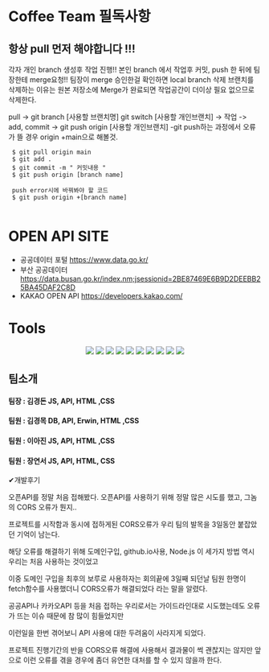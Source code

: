 # Coffee Team 필독사항

## 항상 pull 먼저 해야합니다 !!!
각자 개인 branch 생성후 작업 진행!!
본인 branch 에서 작업후 커밋, push 한 뒤에 팀장한테 merge요청!!
팀장이 merge 승인한걸 확인하면 local branch 삭제
브랜치를 삭제하는 이유는 원본 저장소에 Merge가 완료되면 작업공간이 더이상 필요 없으므로 삭제한다.

pull -> git branch [사용할 브랜치명] git switch [사용할 개인브랜치] -> 작업 -> add, commit -> git push origin [사용할 개인브랜치]
-git push하는 과정에서 오류가 뜰 경우 origin +main으로 해볼것.

```
 $ git pull origin main
 $ git add .
 $ git commit -m " 커밋내용 "
 $ git push origin [branch name]
 
 push error시에 바꿔봐야 할 코드
 $ git push origin +[branch name]
 
```




# OPEN API SITE

- 공공데이터 포털 https://www.data.go.kr/
- 부산 공공데이터 https://data.busan.go.kr/index.nm;jsessionid=2BE87469E6B9D2DEEBB25BA45DAF2C8D
- KAKAO OPEN API https://developers.kakao.com/

# Tools
<div align=center>
  <img src="https://img.shields.io/badge/Node.js-339933?style=flat-square&logo=&logoColor=white"/>
  <img src="https://img.shields.io/badge/Github-181717?style=flat-square&logo=github&logoColor=white"/>
  <img src="https://img.shields.io/badge/vsCode-007ACC?style=flat-square&logo=visualstudiocode&logoColor=white"/>
  <img src="https://img.shields.io/badge/Tomcat-F8DC75?style=flat-square&logo=apachetomcat&logoColor=white"/>
  <img src="https://img.shields.io/badge/Eclipse-2C2255?style=flat-square&logo=eclipseide&logoColor=white"/>
  <img src="https://img.shields.io/badge/json-000000?style=flat-square&logo=json&logoColor=white"/>
  <img src="https://img.shields.io/badge/javascript-F7DF1E?style=flat-square&logo=javascript&logoColor=white"/>
  <img src="https://img.shields.io/badge/python-3776AB?style=flat-square&logo=python&logoColor=white"/>
  <img src="https://img.shields.io/badge/excel-217346?style=flat-square&logo=microsoftexcel&logoColor=white"/>
  <img src="https://img.shields.io/badge/git-F05032?style=flat-square&logo=git&logoColor=white"/>
</div>


## 팀소개

#### 팀장 : 김경돈  JS, API, HTML ,CSS
#### 팀원 : 김경목  DB, API, Erwin, HTML ,CSS
#### 팀원 : 이아진  JS, API, HTML ,CSS
#### 팀원 : 장연서  JS, API, HTML, CSS

✔개발후기

오픈API를 정말 처음 접해봤다. 오픈API를 사용하기 위해 정말 많은 시도를 했고, 그놈의 CORS 오류가 뭔지..

프로젝트를 시작함과 동시에 접하게된 CORS오류가 우리 팀의 발목을 3일동안 붙잡았던 기억이 남는다.

해당 오류를 해결하기 위해 도메인구입, github.io사용, Node.js 이 세가지 방법 역시 우리는 처음 사용하는 것이었고

이중 도메인 구입을 최후의 보루로 사용하자는 회의끝에 3일째 되던날 팀원 한명이 fetch함수를 사용했더니 CORS오류가 해결되었다 라는 말을 알렸다.

공공API나 카카오API 등을 처음 접하는 우리로서는 가이드라인대로 시도했는데도 오류가 뜨는 이슈 때문에 참 많이 힘들었지만

이런일을 한번 겪어보니 API 사용에 대한 두려움이 사라지게 되었다.

프로젝트 진행기간의 반을 CORS오류 해결에 사용해서 결과물이 썩 괜찮지는 않지만 앞으로 이런 오류를 겪을 경우에 좀더 유연한 대처를 할 수 있지 않을까 한다. 






